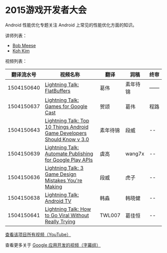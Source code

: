 # 2015游戏开发者大会

Android 性能优化专题关注 Android 上常见的性能优化方面的知识。

讲师列表：

*   [Bob Meese](https://plus.google.com/+BobMeese)
*   [Koh Kim](https://plus.google.com/+KohKim)
 
视频列表：

| 翻译流水号 | 视频名称 | 翻译 | 润稿 | 终审 |
| -- | -- | -- | -- | -- |
| 1504150640 | [Lightning Talk: FlatBuffers](http://pub.gfansub.com/Conference/039-Google-at-GDC-2015/1504150640-flatbuffers.html)  | 葛伟 | 素年待锦 | —— |
| 1504150637 | [Lightning Talk: Games for Google Cast](http://pub.gfansub.com/Conference/039-Google-at-GDC-2015/1504150637-games-for-google-cast.html)  | 贺颂 | 葛伟 | 程路 |
| 1504150643 | [Lightning Talk: Top 10 Things Android Game Developers Should Know v 3.0](http://pub.gfansub.com/Conference/039-Google-at-GDC-2015/1504150643-top-10-things-android-game-developers-should-know-v-3.html)  | 素年待锦 | 段威 | -- |
| 1504150639 | [Lightning Talk: Automate Publishing for Google Play APIs](http://pub.gfansub.com/Conference/039-Google-at-GDC-2015/1504150639-automate-publishing-for-google-play-apis.html)  | 虞高 | wang7x | -- |
| 1504150636 | [Lightning Talk: 3 Game Design Mistakes You're Making](http://pub.gfansub.com/Conference/039-Google-at-GDC-2015/1504150636-3-game-design-mistakes-youre-making.html)  | 段威 | 虎子 | -- |
| 1504150638 | [Lightning Talk: Android TV](http://pub.gfansub.com/Conference/039-Google-at-GDC-2015/1504150638-android_tv.html)  | 韩淼 | 韩晓健 | -- |
| 1504150641 | [Lightning Talk: How to Go Viral Without Really Trying](http://pub.gfansub.com/Conference/039-Google-at-GDC-2015/1504150641-how-to-go-viral-without-really-trying.html)  | TWL007 | 葛佳恒 | -- |


[查看该项目所有视频（YouTube）](https://www.youtube.com/playlist?list=PLOU2XLYxmsIICnRK3edkJXdFpBAFeD28N)

查看更多关于 [Google 应用开发的视频（字幕组）](http://pub.gfansub.com/GoogleApps/index.html)




